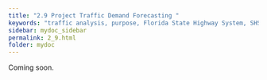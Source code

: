 ```yaml
---
title: "2.9	Project Traffic Demand Forecasting "
keywords: "traffic analysis, purpose, Florida State Highway System, SHS"
sidebar: mydoc_sidebar
permalink: 2_9.html
folder: mydoc
---
```


<p>
  Coming soon.
</p>